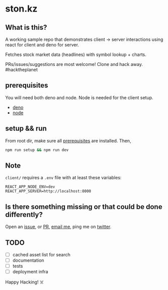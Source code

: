 # ston.kz

## What is this?

A working sample repo that demonstrates client -> server interactions using react for client and deno for server.

Fetches stock market data (headlines) with symbol lookup + charts.

PRs/issues/suggestions are most welcome! Clone and hack away. #hacktheplanet

## prerequisites

You will need both deno and node. Node is needed for the client setup.

- [deno](https://deno.land/)
- [node](https://nodejs.org/en/)

## setup && run

From root dir, make sure all [prerequisites](#prerequisites) are installed. Then,

```bash
npm run setup && npm run dev
```

## Note

`client/` requires a `.env` file with at least these variables:

```
REACT_APP_NODE_ENV=dev
REACT_APP_SERVER=http://localhost:8000
```

## Is there something missing or that could be done differently?

Open an [issue](https://github.com/michaelwilcox/deno-client-demo/issues), or [PR](https://github.com/michaelwilcox/deno-client-demo/pulls), [email me](mailto:mwilcox56@gmail.com), ping me on [twitter](https://twitter.com/mikewilco_).

## TODO

- [ ] cached asset list for search
- [ ] documentation
- [ ] tests
- [ ] deployment infra

Happy Hacking! ☠️
